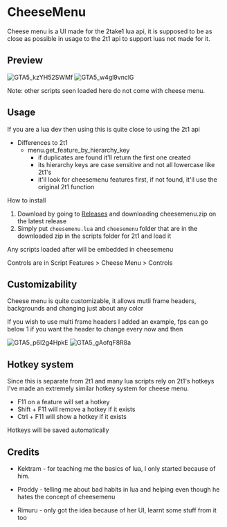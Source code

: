 # CheeseMenu
Cheese menu is a UI made for the 2take1 lua api, it is supposed to be as close as possible in usage to the 2t1 api to support luas not made for it.

## Preview
![GTA5_kzYH52SWMf](https://user-images.githubusercontent.com/71855034/176974636-6d80196e-fd48-47d6-8767-f18206ce5b81.png)
![GTA5_w4gl9vnclG](https://user-images.githubusercontent.com/71855034/177609082-edf75130-73b7-4d0d-afcb-69ec9abe4d8c.png)

Note: other scripts seen loaded here do not come with cheese menu.

## Usage
If you are a lua dev then using this is quite close to using the 2t1 api
- Differences to 2t1
  - menu.get_feature_by_hierarchy_key
    - if duplicates are found it'll return the first one created
    - its hierarchy keys are case sensitive and not all lowercase like 2t1's
    - it'll look for cheesemenu features first, if not found, it'll use the original 2t1 function
 


How to install
1. Download by going to [Releases](https://github.com/GhustOne/CheeseMenu/releases) and downloading cheesemenu.zip on the latest release
2. Simply put `cheesemenu.lua` and `cheesemenu` folder that are in the downloaded zip in the scripts folder for 2t1 and load it

Any scripts loaded after will be embedded in cheesemenu

Controls are in Script Features > Cheese Menu > Controls

## Customizability
Cheese menu is quite customizable, it allows mutli frame headers, backgrounds and changing just about any color

If you wish to use multi frame headers I added an example, fps can go below 1 if you want the header to change every now and then


![GTA5_p6I2g4HpkE](https://user-images.githubusercontent.com/71855034/176974874-7b72c742-fdbc-4cb9-a7b3-3fa0f9efd431.png)
![GTA5_gAofqF8R8a](https://user-images.githubusercontent.com/71855034/176974877-9fc5c686-910d-4448-966c-2670bf4fa8ee.png)

## Hotkey system
Since this is separate from 2t1 and many lua scripts rely on 2t1's hotkeys I've made an extremely similar hotkey system for cheese menu.
- F11 on a feature will set a hotkey
- Shift + F11 will remove a hotkey if it exists
- Ctrl + F11 will show a hotkey if it exists

Hotkeys will be saved automatically

## Credits
- Kektram - for teaching me the basics of lua, I only started because of him.

- Proddy - telling me about bad habits in lua and helping even though he hates the concept of cheesemenu

- Rimuru - only got the idea because of her UI, learnt some stuff from it too 
